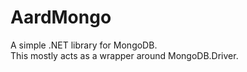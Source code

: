 # AardMongo

A simple .NET library for MongoDB.  
This mostly acts as a wrapper around MongoDB.Driver. 

